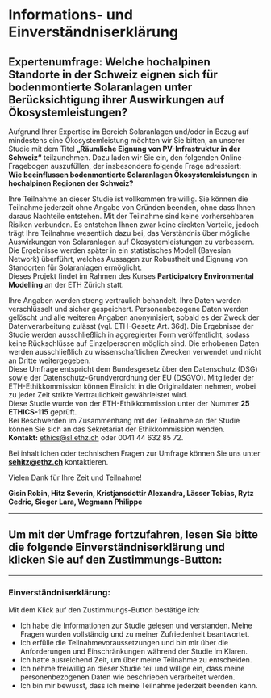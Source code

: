 # Informations- und Einverständniserklärung

## Expertenumfrage: Welche hochalpinen Standorte in der Schweiz eignen sich für bodenmontierte Solaranlagen unter Berücksichtigung ihrer Auswirkungen auf Ökosystemleistungen?

Aufgrund Ihrer Expertise im Bereich Solaranlagen und/oder in Bezug auf mindestens eine Ökosystemleistung möchten wir Sie bitten, an unserer Studie mit dem Titel **„Räumliche Eignung von PV-Infrastruktur in der Schweiz“** teilzunehmen. Dazu laden wir Sie ein, den folgenden Online-Fragebogen auszufüllen, der insbesondere folgende Frage adressiert:  
**Wie beeinflussen bodenmontierte Solaranlagen Ökosystemleistungen in hochalpinen Regionen der Schweiz?**

Ihre Teilnahme an dieser Studie ist vollkommen freiwillig. Sie können die Teilnahme jederzeit ohne Angabe von Gründen beenden, ohne dass Ihnen daraus Nachteile entstehen. Mit der Teilnahme sind keine vorhersehbaren Risiken verbunden. Es entstehen Ihnen zwar keine direkten Vorteile, jedoch trägt Ihre Teilnahme wesentlich dazu bei, das Verständnis über mögliche Auswirkungen von Solaranlagen auf Ökosystemleistungen zu verbessern. Die Ergebnisse werden später in ein statistisches Modell (Bayesian Network) überführt, welches Aussagen zur Robustheit und Eignung von Standorten für Solaranlagen ermöglicht.  
Dieses Projekt findet im Rahmen des Kurses **Participatory Environmental Modelling** an der ETH Zürich statt.

Ihre Angaben werden streng vertraulich behandelt. Ihre Daten werden verschlüsselt und sicher gespeichert. Personenbezogene Daten werden gelöscht und alle weiteren Angaben anonymisiert, sobald es der Zweck der Datenverarbeitung zulässt (vgl. ETH-Gesetz Art. 36d). Die Ergebnisse der Studie werden ausschließlich in aggregierter Form veröffentlicht, sodass keine Rückschlüsse auf Einzelpersonen möglich sind. Die erhobenen Daten werden ausschließlich zu wissenschaftlichen Zwecken verwendet und nicht an Dritte weitergegeben.  
Diese Umfrage entspricht dem Bundesgesetz über den Datenschutz (DSG) sowie der Datenschutz-Grundverordnung der EU (DSGVO). Mitglieder der ETH-Ethikkommission können Einsicht in die Originaldaten nehmen, wobei zu jeder Zeit strikte Vertraulichkeit gewährleistet wird.  
Diese Studie wurde von der ETH-Ethikkommission unter der Nummer **25 ETHICS-115** geprüft.  
Bei Beschwerden im Zusammenhang mit der Teilnahme an der Studie können Sie sich an das Sekretariat der Ethikkommission wenden.  
**Kontakt:** ethics@sl.ethz.ch oder 0041 44 632 85 72.

Bei inhaltlichen oder technischen Fragen zur Umfrage können Sie uns unter **sehitz@ethz.ch** kontaktieren.

Vielen Dank für Ihre Zeit und Teilnahme!

**Gisin Robin, Hitz Severin, Kristjansdottir Alexandra, Lässer Tobias, Rytz Cedric, Sieger Lara, Wegmann Philippe**

---

## Um mit der Umfrage fortzufahren, lesen Sie bitte die folgende Einverständniserklärung und klicken Sie auf den Zustimmungs-Button:

---

### Einverständniserklärung:

Mit dem Klick auf den Zustimmungs-Button bestätige ich:

- Ich habe die Informationen zur Studie gelesen und verstanden. Meine Fragen wurden vollständig und zu meiner Zufriedenheit beantwortet.
- Ich erfülle die Teilnahmevoraussetzungen und bin mir über die Anforderungen und Einschränkungen während der Studie im Klaren.
- Ich hatte ausreichend Zeit, um über meine Teilnahme zu entscheiden.
- Ich nehme freiwillig an dieser Studie teil und willige ein, dass meine personenbezogenen Daten wie beschrieben verarbeitet werden.
- Ich bin mir bewusst, dass ich meine Teilnahme jederzeit beenden kann.
